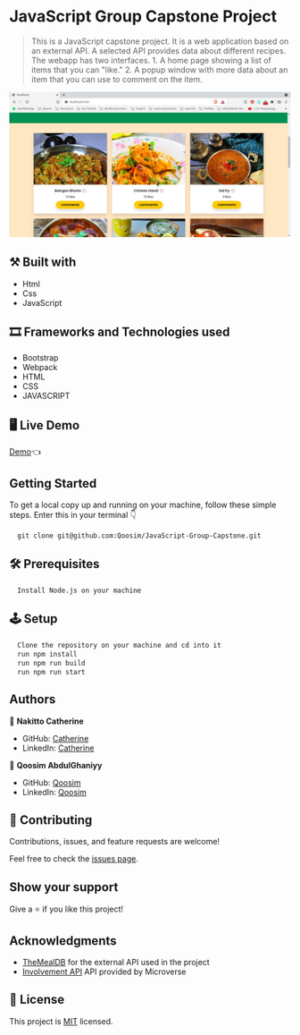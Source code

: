 # JavaScript Group Capstone Project

> This is a JavaScript capstone project. It is a web application based on an external API. A selected API provides data about different recipes. The webapp has two interfaces. 1. A home page showing a list of items that you can "like." 2. A popup window with more data about an item that you can use to comment on the item.

![screenshot](./src/assets/home_page_2.jpeg)

## ⚒️  Built with

- Html
- Css
- JavaScript

## 🎞️ Frameworks and Technologies used

- Bootstrap
- Webpack
- HTML
- CSS
- JAVASCRIPT

## 🖥️ Live Demo
[Demo](https://raw.githack.com/Qoosim/JavaScript-Group-Capstone/dev/src/index.html):point_left:

## Getting Started

To get a local copy up and running on your machine, follow these simple steps.
Enter this in your terminal 👇 
``` 
  git clone git@github.com:Qoosim/JavaScript-Group-Capstone.git 
``` 
## 🛠️ Prerequisites
```
  Install Node.js on your machine
```

## 🕹️ Setup
```
  Clone the repository on your machine and cd into it
  run npm install
  run npm run build
  run npm run start
```
## Authors

👤 **Nakitto Catherine**

- GitHub: [Catherine](https://github.com/Cathella)
- LinkedIn: [Catherine](https://linkedin.com/in/nakitto-catherine-2020)

👤 **Qoosim AbdulGhaniyy**

- GitHub: [Qoosim](https://github.com/Qoosim)
- LinkedIn: [Qoosim](https://www.linkedin.com/in/qoosim)

## 🤝 Contributing

Contributions, issues, and feature requests are welcome!

Feel free to check the [issues page](../../issues/).

## Show your support

Give a ⭐️ if you like this project!

## Acknowledgments

- [TheMealDB](https://www.themealdb.com/api.php) for the external API used in the project
- [Involvement API](https://www.notion.so/Involvement-API-869e60b5ad104603aa6db59e08150270) API provided by Microverse 

## 📝 License

This project is [MIT](./MIT.md) licensed.
